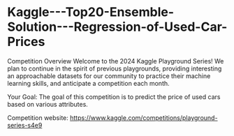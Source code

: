 # Kaggle---Top20-Ensemble-Solution---Regression-of-Used-Car-Prices
Competition Overview
Welcome to the 2024 Kaggle Playground Series! We plan to continue in the spirit of previous playgrounds, providing interesting an approachable datasets for our community to practice their machine learning skills, and anticipate a competition each month.

Your Goal: The goal of this competition is to predict the price of used cars based on various attributes.

Competition website: https://www.kaggle.com/competitions/playground-series-s4e9
